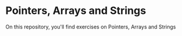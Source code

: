# Pointers, Arrays and Strings

On this repository, you'll find exercises on Pointers, Arrays and Strings

